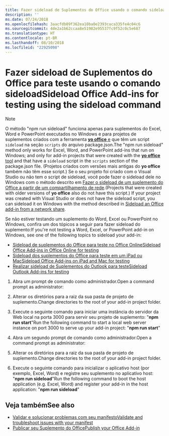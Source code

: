 ```yaml
---
title: Fazer sideload de Suplementos do Office usando o comando sideload
description: ''
ms.date: 07/24/2018
ms.openlocfilehash: 3aacfdb09f362ea10ba0e2393caca335fe4c04c6
ms.sourcegitcommit: 4de2a1b62ccaa8e51982e95537fc9f52c0c5e687
ms.translationtype: HT
ms.contentlocale: pt-BR
ms.lasthandoff: 08/10/2018
ms.locfileid: "22925098"
---
```

# <a name="sideload-office-add-ins-for-testing-using-the-sideload-command"></a><span data-ttu-id="bfa46-102">Fazer sideload de Suplementos do Office para teste usando o **comando sideload**</span><span class="sxs-lookup"><span data-stu-id="bfa46-102">Sideload Office Add-ins for testing using the **sideload command**</span></span>
 >[!NOTE]
><span data-ttu-id="bfa46-103">O método "npm run sideload" funciona apenas para suplementos do Excel, Word e PowerPoint executados no Windows e para projetos de suplementos criados com a ferramenta [**yo office** e](https://github.com/OfficeDev/generator-office) que têm um script `sideload` na seção `scripts` do arquivo package.json.</span><span class="sxs-lookup"><span data-stu-id="bfa46-103">The "npm run sideload" method only works for Excel, Word, and PowerPoint add-ins that run on Windows; and only for add-in projects that were created with the [**yo office** tool](https://github.com/OfficeDev/generator-office) and that have a `sideload` script in the `scripts` section of the package.json file.</span></span> <span data-ttu-id="bfa46-104">(Projetos criados com versões mais antigas do **yo office** também não têm esse script.) Se o seu projeto foi criado com o Visual Studio ou não tem o script de sideload, você pode fazer o sideload dele no Windows com o método descrito em [Fazer o sideload de um suplemento do Office a partir de um compartilhamento de rede](create-a-network-shared-folder-catalog-for-task-pane-and-content-add-ins.md).</span><span class="sxs-lookup"><span data-stu-id="bfa46-104">(Projects that were created with older versions of **yo office** also do not have this script.) If your project was created with Visual Studio or does not have the sideload script, you can sideload it on Windows with the method described in [Sideload an Office add-in from a network share](create-a-network-shared-folder-catalog-for-task-pane-and-content-add-ins.md).</span></span>
>
> <span data-ttu-id="bfa46-105">Se não estiver testando um suplemento do Word, Excel ou PowerPoint no Windows, confira um dos tópicos a seguir para fazer sideload do suplemento:</span><span class="sxs-lookup"><span data-stu-id="bfa46-105">If you're not testing a Word, Excel, or PowerPoint add-in on Windows, see one of the following topics to sideload your add-in:</span></span>
> 
> - [<span data-ttu-id="bfa46-106">Sideload de suplementos do Office para teste no Office Online</span><span class="sxs-lookup"><span data-stu-id="bfa46-106">Sideload Office Add-ins in Office Online for testing</span></span>](sideload-office-add-ins-for-testing.md)
> - [<span data-ttu-id="bfa46-107">Sideload dos suplementos do Office para teste em um iPad ou Mac</span><span class="sxs-lookup"><span data-stu-id="bfa46-107">Sideload Office Add-ins on iPad and Mac for testing</span></span>](sideload-an-office-add-in-on-ipad-and-mac.md)
> - [<span data-ttu-id="bfa46-108">Realizar sideload de Suplementos do Outlook para teste</span><span class="sxs-lookup"><span data-stu-id="bfa46-108">Sideload Outlook Add-ins for testing</span></span>](https://docs.microsoft.com/outlook/add-ins/sideload-outlook-add-ins-for-testing)

1. <span data-ttu-id="bfa46-109">Abra um prompt de comando como administrador.</span><span class="sxs-lookup"><span data-stu-id="bfa46-109">Open a command prompt as administrator:</span></span>

2. <span data-ttu-id="bfa46-110">Alterar os diretórios para a raiz da sua pasta de projeto de suplemento.</span><span class="sxs-lookup"><span data-stu-id="bfa46-110">Change directories to the root of your add-in project folder.</span></span>

3. <span data-ttu-id="bfa46-111">Execute o seguinte comando para iniciar uma instância do servidor da Web local na porta 3000 para servir seu projeto de suplemento: "**npm run start**"</span><span class="sxs-lookup"><span data-stu-id="bfa46-111">Run the following command to start a local web server instance on port 3000 to serve up your add-in project: "**npm run start**"</span></span>

4. <span data-ttu-id="bfa46-112">Abra um segundo prompt de comando como administrador.</span><span class="sxs-lookup"><span data-stu-id="bfa46-112">Open a command prompt as administrator:</span></span>

5. <span data-ttu-id="bfa46-113">Alterar os diretórios para a raiz da sua pasta de projeto de suplemento.</span><span class="sxs-lookup"><span data-stu-id="bfa46-113">Change directories to the root of your add-in project folder.</span></span>

6. <span data-ttu-id="bfa46-114">Execute o seguinte comando para inicializar o aplicativo host (por exemplo, Excel, Word) e registre seu suplemento no aplicativo host: "**npm run sideload**"</span><span class="sxs-lookup"><span data-stu-id="bfa46-114">Run the following command to boot the host application (e.g. Excel, Word) and register your add-in in the host application: "**npm run sideload**"</span></span>

## <a name="see-also"></a><span data-ttu-id="bfa46-115">Veja também</span><span class="sxs-lookup"><span data-stu-id="bfa46-115">See also</span></span>

- [<span data-ttu-id="bfa46-116">Validar e solucionar problemas com seu manifesto</span><span class="sxs-lookup"><span data-stu-id="bfa46-116">Validate and troubleshoot issues with your manifest</span></span>](troubleshoot-manifest.md)
- [<span data-ttu-id="bfa46-117">Publicar seu Suplemento do Office</span><span class="sxs-lookup"><span data-stu-id="bfa46-117">Publish your Office Add-in</span></span>](../publish/publish.md)
